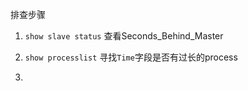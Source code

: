 排查步骤

1. `show slave status` 查看Seconds_Behind_Master

2. `show processlist` 寻找`Time`字段是否有过长的process

3. 